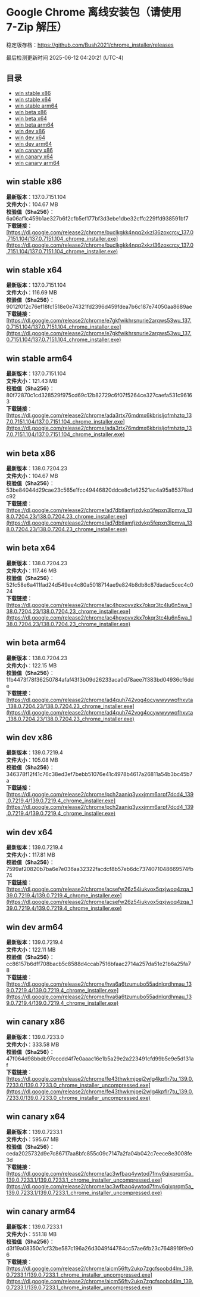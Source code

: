 # Google Chrome 离线安装包（请使用 7-Zip 解压）
稳定版存档：<https://github.com/Bush2021/chrome_installer/releases>

最后检测更新时间
2025-06-12 04:20:21 (UTC-4)

## 目录
* [win stable x86](https://github.com/Bush2021/chrome_installer?tab=readme-ov-file#win-stable-x86)
* [win stable x64](https://github.com/Bush2021/chrome_installer?tab=readme-ov-file#win-stable-x64)
* [win stable arm64](https://github.com/Bush2021/chrome_installer?tab=readme-ov-file#win-stable-arm64)
* [win beta x86](https://github.com/Bush2021/chrome_installer?tab=readme-ov-file#win-beta-x86)
* [win beta x64](https://github.com/Bush2021/chrome_installer?tab=readme-ov-file#win-beta-x64)
* [win beta arm64](https://github.com/Bush2021/chrome_installer?tab=readme-ov-file#win-beta-arm64)
* [win dev x86](https://github.com/Bush2021/chrome_installer?tab=readme-ov-file#win-dev-x86)
* [win dev x64](https://github.com/Bush2021/chrome_installer?tab=readme-ov-file#win-dev-x64)
* [win dev arm64](https://github.com/Bush2021/chrome_installer?tab=readme-ov-file#win-dev-arm64)
* [win canary x86](https://github.com/Bush2021/chrome_installer?tab=readme-ov-file#win-canary-x86)
* [win canary x64](https://github.com/Bush2021/chrome_installer?tab=readme-ov-file#win-canary-x64)
* [win canary arm64](https://github.com/Bush2021/chrome_installer?tab=readme-ov-file#win-canary-arm64)

## win stable x86
**最新版本**：137.0.7151.104  
**文件大小**：104.67 MB  
**校验值（Sha256）**：6a06af1c459b1ae327b6f2cfb5ef177bf3d3ebe1dbe32cffc229ffd938591bf7  
**下载链接**：[https://dl.google.com/release2/chrome/buclkgkk4nqq2xkzl36zoxcrcy_137.0.7151.104/137.0.7151.104_chrome_installer.exe](https://dl.google.com/release2/chrome/buclkgkk4nqq2xkzl36zoxcrcy_137.0.7151.104/137.0.7151.104_chrome_installer.exe)  

## win stable x64
**最新版本**：137.0.7151.104  
**文件大小**：116.69 MB  
**校验值（Sha256）**：9012f0f2c76ef18fc1518e0e74321fd2396d459fdea7b6c187e74050aa8689ae  
**下载链接**：[https://dl.google.com/release2/chrome/e7gkfwikhrsnurie2arqws53wu_137.0.7151.104/137.0.7151.104_chrome_installer.exe](https://dl.google.com/release2/chrome/e7gkfwikhrsnurie2arqws53wu_137.0.7151.104/137.0.7151.104_chrome_installer.exe)  

## win stable arm64
**最新版本**：137.0.7151.104  
**文件大小**：121.43 MB  
**校验值（Sha256）**：80f72870c1cd328529f975cd69c12b82729c6f07f5264ce327caefa531c96163  
**下载链接**：[https://dl.google.com/release2/chrome/ada3rtx76mdmx6kbrisljofmhztq_137.0.7151.104/137.0.7151.104_chrome_installer.exe](https://dl.google.com/release2/chrome/ada3rtx76mdmx6kbrisljofmhztq_137.0.7151.104/137.0.7151.104_chrome_installer.exe)  

## win beta x86
**最新版本**：138.0.7204.23  
**文件大小**：104.67 MB  
**校验值（Sha256）**：53be84044d29cae23c565e1fcc49446820ddce8c1a62521ac4a95a85378adc92  
**下载链接**：[https://dl.google.com/release2/chrome/ad7dbtlamfjzdvkp5fepxn3lpmva_138.0.7204.23/138.0.7204.23_chrome_installer.exe](https://dl.google.com/release2/chrome/ad7dbtlamfjzdvkp5fepxn3lpmva_138.0.7204.23/138.0.7204.23_chrome_installer.exe)  

## win beta x64
**最新版本**：138.0.7204.23  
**文件大小**：117.46 MB  
**校验值（Sha256）**：52fc58e6a411fad24d549ee4c80a5018714ae9e824b8db8c87dadac5cec4c024  
**下载链接**：[https://dl.google.com/release2/chrome/ac4hgxovvzkx7okqr3tc4lu6n5wa_138.0.7204.23/138.0.7204.23_chrome_installer.exe](https://dl.google.com/release2/chrome/ac4hgxovvzkx7okqr3tc4lu6n5wa_138.0.7204.23/138.0.7204.23_chrome_installer.exe)  

## win beta arm64
**最新版本**：138.0.7204.23  
**文件大小**：122.15 MB  
**校验值（Sha256）**：1fb4473f78f36250784afaf43f3b09d26233aca0d78aee7f383bd04936cf6dde  
**下载链接**：[https://dl.google.com/release2/chrome/ad4quh742vog4ocywwyywofhxvta_138.0.7204.23/138.0.7204.23_chrome_installer.exe](https://dl.google.com/release2/chrome/ad4quh742vog4ocywwyywofhxvta_138.0.7204.23/138.0.7204.23_chrome_installer.exe)  

## win dev x86
**最新版本**：139.0.7219.4  
**文件大小**：105.08 MB  
**校验值（Sha256）**：346378f12f41c76c38ed3ef7bebb51076e41c4978b4617a26811a54b3bc45b7a  
**下载链接**：[https://dl.google.com/release2/chrome/pch2aaniq3yxxjmm6arpf7dcd4_139.0.7219.4/139.0.7219.4_chrome_installer.exe](https://dl.google.com/release2/chrome/pch2aaniq3yxxjmm6arpf7dcd4_139.0.7219.4/139.0.7219.4_chrome_installer.exe)  

## win dev x64
**最新版本**：139.0.7219.4  
**文件大小**：117.81 MB  
**校验值（Sha256）**：7599af20820b7ba6e7e036aa32322facdcf8b57eb6dc7374071048669574fb74  
**下载链接**：[https://dl.google.com/release2/chrome/acsefw26z54iukvox5qxjwoq4zqa_139.0.7219.4/139.0.7219.4_chrome_installer.exe](https://dl.google.com/release2/chrome/acsefw26z54iukvox5qxjwoq4zqa_139.0.7219.4/139.0.7219.4_chrome_installer.exe)  

## win dev arm64
**最新版本**：139.0.7219.4  
**文件大小**：122.11 MB  
**校验值（Sha256）**：cc86157b6dff708bacb5c8588d4ccab7516bfaac2714a257da51e21b6a25fa78  
**下载链接**：[https://dl.google.com/release2/chrome/hva6a6tzumubo55adnlqrdhmau_139.0.7219.4/139.0.7219.4_chrome_installer.exe](https://dl.google.com/release2/chrome/hva6a6tzumubo55adnlqrdhmau_139.0.7219.4/139.0.7219.4_chrome_installer.exe)  

## win canary x86
**最新版本**：139.0.7233.0  
**文件大小**：333.58 MB  
**校验值（Sha256）**：47f064d98bbdb97cccdd4f7e0aaac16e1b5a29e2a223491cfd99b5e9e5d131af  
**下载链接**：[https://dl.google.com/release2/chrome/fe43thwkmjpej2wlg4kpflr7tu_139.0.7233.0/139.0.7233.0_chrome_installer_uncompressed.exe](https://dl.google.com/release2/chrome/fe43thwkmjpej2wlg4kpflr7tu_139.0.7233.0/139.0.7233.0_chrome_installer_uncompressed.exe)  

## win canary x64
**最新版本**：139.0.7233.1  
**文件大小**：595.67 MB  
**校验值（Sha256）**：ceda2025732d9e7c86717aa8bfc855c09c7147a2fa04b042c7eece8e3008fe3d  
**下载链接**：[https://dl.google.com/release2/chrome/ac3wfbaq4ywtod7fmv6qixprqm5a_139.0.7233.1/139.0.7233.1_chrome_installer_uncompressed.exe](https://dl.google.com/release2/chrome/ac3wfbaq4ywtod7fmv6qixprqm5a_139.0.7233.1/139.0.7233.1_chrome_installer_uncompressed.exe)  

## win canary arm64
**最新版本**：139.0.7233.1  
**文件大小**：551.18 MB  
**校验值（Sha256）**：d3f19a08350c1cf32be587c196a26d3049f44784cc57ae6fb23c7648919f9e06  
**下载链接**：[https://dl.google.com/release2/chrome/aicm56fty2ukp7zgcfsoobd4lm_139.0.7233.1/139.0.7233.1_chrome_installer_uncompressed.exe](https://dl.google.com/release2/chrome/aicm56fty2ukp7zgcfsoobd4lm_139.0.7233.1/139.0.7233.1_chrome_installer_uncompressed.exe)  

